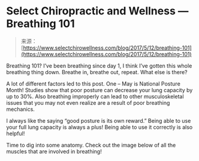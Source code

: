 <!--yml
category: 未分类
date: 2024-05-27 14:32:45
-->

# Select Chiropractic and Wellness — Breathing 101

> 来源：[https://www.selectchirowellness.com/blog/2017/5/12/breathing-101](https://www.selectchirowellness.com/blog/2017/5/12/breathing-101)

Breathing 101? I’ve been breathing since day 1, I think I’ve gotten this whole breathing thing down. Breathe in, breathe out, repeat. What else is there?

A lot of different factors led to this post. One – May is National Posture Month! Studies show that poor posture can decrease your lung capacity by up to 30%. Also breathing improperly can lead to other musculoskeletal issues that you may not even realize are a result of poor breathing mechanics.

I always like the saying “good posture is its own reward.” Being able to use your full lung capacity is always a plus! Being able to use it correctly is also helpful!

Time to dig into some anatomy. Check out the image below of all the muscles that are involved in breathing!